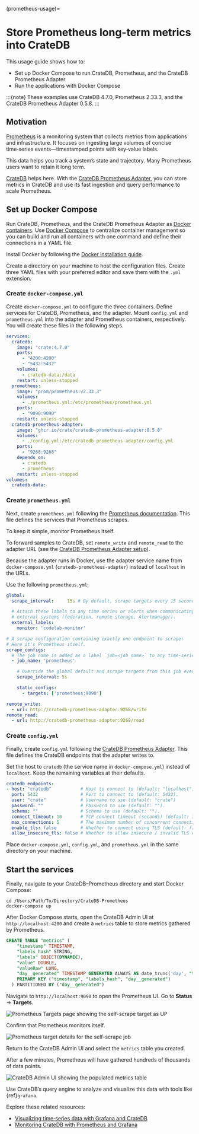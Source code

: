 (prometheus-usage)=
# Store Prometheus long-term metrics into CrateDB

This usage guide shows how to:

* Set up Docker Compose to run CrateDB, Prometheus, and the CrateDB Prometheus Adapter
* Run the applications with Docker Compose

:::{note}
These examples use CrateDB 4.7.0, Prometheus 2.33.3, and the CrateDB Prometheus Adapter 0.5.8.
:::

## Motivation

[Prometheus] is a monitoring system that collects metrics from applications and
infrastructure. It focuses on ingesting large volumes of concise time‑series
events—timestamped points with key‑value labels.

This data helps you track a system’s state and trajectory. Many Prometheus users
want to retain it long term.

[CrateDB] helps here. With the [CrateDB Prometheus Adapter], you can store metrics
in CrateDB and use its fast ingestion and query performance to scale Prometheus.

## Set up Docker Compose

Run CrateDB, Prometheus, and the CrateDB Prometheus Adapter as [Docker containers].
Use [Docker Compose] to centralize container management so you can build and run
all containers with one command and define their connections in a YAML file.

Install Docker by following the [Docker installation guide].

Create a directory on your machine to host the configuration files.
Create three YAML files with your preferred editor and save them with the `.yml` extension.

### Create `docker-compose.yml`

Create `docker-compose.yml` to configure the three containers.
Define services for CrateDB, Prometheus, and the adapter. Mount `config.yml`
and `prometheus.yml` into the adapter and Prometheus containers, respectively.
You will create these files in the following steps.
```yaml
services:
  cratedb:
    image: "crate:4.7.0"
    ports:
      - "4200:4200"
      - "5432:5432"
    volumes:
      - cratedb-data:/data
    restart: unless-stopped
  prometheus:
    image: "prom/prometheus:v2.33.3"
    volumes:
      - ./prometheus.yml:/etc/prometheus/prometheus.yml
    ports:
      - "9090:9090"
    restart: unless-stopped
  cratedb-prometheus-adapter:
    image: "ghcr.io/crate/cratedb-prometheus-adapter:0.5.8"
    volumes:
      - ./config.yml:/etc/cratedb-prometheus-adapter/config.yml
    ports:
      - "9268:9268"
    depends_on:
      - cratedb
      - prometheus
    restart: unless-stopped
volumes:
  cratedb-data:
```

### Create `prometheus.yml`

Next, create `prometheus.yml` following the [Prometheus documentation].
This file defines the services that Prometheus scrapes.

To keep it simple, monitor Prometheus itself.

To forward samples to CrateDB, set `remote_write` and `remote_read` to the adapter URL (see the [CrateDB Prometheus Adapter setup](https://github.com/crate/cratedb-prometheus-adapter)).

Because the adapter runs in Docker, use the adapter service name from `docker-compose.yml` (`cratedb-prometheus-adapter`) instead of `localhost` in the URLs.

Use the following `prometheus.yml`:
```yaml
global:
  scrape_interval:     15s # By default, scrape targets every 15 seconds.

  # Attach these labels to any time series or alerts when communicating with
  # external systems (federation, remote storage, Alertmanager).
  external_labels:
    monitor: 'codelab-monitor'

# A scrape configuration containing exactly one endpoint to scrape:
# Here it's Prometheus itself.
scrape_configs:
  # The job name is added as a label `job=<job_name>` to any time-series scraped from this config.
  - job_name: 'prometheus'

    # Override the global default and scrape targets from this job every 5 seconds.
    scrape_interval: 5s

    static_configs:
      - targets: ['prometheus:9090']

remote_write:
  - url: http://cratedb-prometheus-adapter:9268/write
remote_read:
  - url: http://cratedb-prometheus-adapter:9268/read
```
### Create `config.yml`

Finally, create `config.yml` following the [CrateDB Prometheus Adapter].
This file defines the CrateDB endpoints that the adapter writes to.

Set the host to `cratedb` (the service name in `docker-compose.yml`) instead of `localhost`. Keep the remaining variables at their defaults.
```yaml
cratedb_endpoints:
- host: "cratedb"           # Host to connect to (default: "localhost")
  port: 5432                # Port to connect to (default: 5432).
  user: "crate"             # Username to use (default: "crate")
  password: ""              # Password to use (default: "").
  schema: ""                # Schema to use (default: "").
  connect_timeout: 10       # TCP connect timeout (seconds) (default: 10).
  max_connections: 5        # The maximum number of concurrent connections (default: 5).
  enable_tls: false         # Whether to connect using TLS (default: false).
  allow_insecure_tls: false # Whether to allow insecure / invalid TLS certificates (default: false).
```
Place `docker-compose.yml`, `config.yml`, and `prometheus.yml` in the same directory on your machine.

## Start the services

Finally, navigate to your CrateDB–Prometheus directory and start Docker Compose:
```shell
cd /Users/Path/To/Directory/CrateDB-Prometheus
docker-compose up
```

After Docker Compose starts, open the CrateDB Admin UI at `http://localhost:4200`
and create a `metrics` table to store metrics gathered by Prometheus.
```sql
CREATE TABLE "metrics" (
    "timestamp" TIMESTAMP,
    "labels_hash" STRING,
    "labels" OBJECT(DYNAMIC),
    "value" DOUBLE,
    "valueRaw" LONG,
    "day__generated" TIMESTAMP GENERATED ALWAYS AS date_trunc('day', "timestamp"),
    PRIMARY KEY ("timestamp", "labels_hash", "day__generated")
  ) PARTITIONED BY ("day__generated")
```

Navigate to `http://localhost:9090` to open the Prometheus UI. Go to **Status** → **Targets**.

![Prometheus Targets page showing the self-scrape target as UP](https://us1.discourse-cdn.com/flex020/uploads/crate/original/1X/91223397b30bce2f7188617436ea12ceed83d83c.png)

Confirm that Prometheus monitors itself.

![Prometheus target details for the self-scrape job](https://us1.discourse-cdn.com/flex020/uploads/crate/original/1X/57ccb5374b0ab524466de08feefbafde559dac87.png)

Return to the CrateDB Admin UI and select the `metrics` table you created.

After a few minutes, Prometheus will have gathered hundreds of thousands of data points.

![CrateDB Admin UI showing the populated metrics table](https://us1.discourse-cdn.com/flex020/uploads/crate/original/1X/22e8c7d5a90ec9240a4cb4269774e143759aa92e.jpeg)

Use CrateDB’s query engine to analyze and visualize this data with tools
like {ref}`grafana`.

Explore these related resources:

* [Visualizing time‑series data with Grafana and CrateDB](https://cratedb.com/blog/visualizing-time-series-data-with-grafana-and-cratedb)
* [Monitoring CrateDB with Prometheus and Grafana](https://cratedb.com/blog/monitoring-cratedb-with-prometheus-and-grafana)


[CrateDB]: https://cratedb.com/database
[CrateDB Prometheus Adapter]: https://github.com/crate/cratedb-prometheus-adapter
[Docker Compose]: https://docs.docker.com/compose/
[Docker containers]: https://www.docker.com/resources/what-container
[Docker installation guide]: https://docs.docker.com/get-docker/
[Prometheus]: https://prometheus.io/docs/introduction/overview/
[Prometheus documentation]: https://prometheus.io/docs/prometheus/latest/getting_started/
